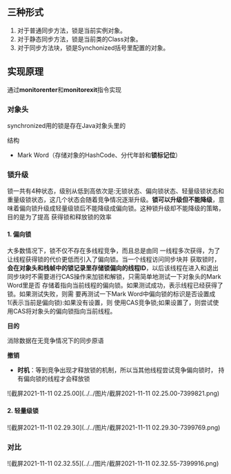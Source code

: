 ## 三种形式

1. 对于普通同步方法，锁是当前实例对象。
2. 对于静态同步方法，锁是当前类的Class对象。
3. 对于同步方法块，锁是Synchonized括号里配置的对象。



## 实现原理

通过**monitorenter**和**monitorexit**指令实现



### 对象头

synchronized用的锁是存在Java对象头里的

结构

- Mark Word（存储对象的HashCode、分代年龄和**锁标记位**）



### 锁升级

​	锁一共有4种状态，级别从低到高依次是:无锁状态、偏向锁状态、轻量级锁状态和重量级锁状态，这几个状态会随着竞争情况逐渐升级。**锁可以升级但不能降级**，意味着偏向锁升级成轻量级锁后不能降级成偏向锁。这种锁升级却不能降级的策略，目的是为了提高 获得锁和释放锁的效率



#### 1. 偏向锁

   大多数情况下，锁不仅不存在多线程竞争，而且总是由同 一线程多次获得，为了让线程获得锁的代价更低而引入了偏向锁。当一个线程访问同步块并 获取锁时，**会在对象头和栈帧中的锁记录里存储锁偏向的线程ID**，以后该线程在进入和退出 同步块时不需要进行CAS操作来加锁和解锁，只需简单地测试一下对象头的Mark Word里是否 存储着指向当前线程的偏向锁。如果测试成功，表示线程已经获得了锁。如果测试失败，则需 要再测试一下Mark Word中偏向锁的标识是否设置成1(表示当前是偏向锁):如果没有设置，则 使用CAS竞争锁;如果设置了，则尝试使用CAS将对象头的偏向锁指向当前线程。



**目的**

消除数据在无竞争情况下的同步原语



   **撤销**

   - **时机**：等到竞争出现才释放锁的机制，所以当其他线程尝试竞争偏向锁时， 持有偏向锁的线程才会释放锁

![截屏2021-11-11 02.25.00](../../图片/截屏2021-11-11 02.25.00-7399821.png)


#### 2. 轻量级锁

![截屏2021-11-11 02.29.30](../../图片/截屏2021-11-11 02.29.30-7399769.png)



### 对比

![截屏2021-11-11 02.32.55](../../图片/截屏2021-11-11 02.32.55-7399916.png)

